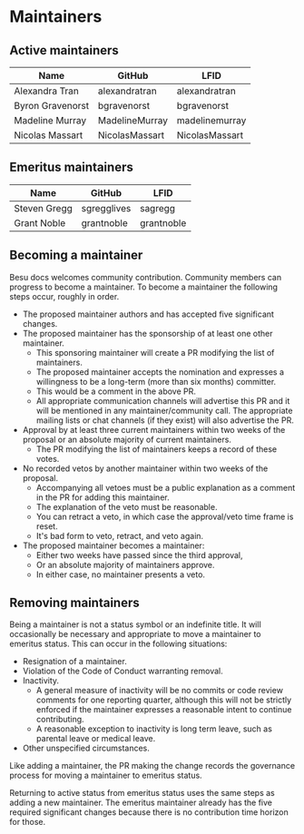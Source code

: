 # Maintainers

## Active maintainers

<!-- Please keep this sorted alphabetically by github -->

<!-- vale off -->
| Name             | GitHub           | LFID             |
| ---------------- | ---------------- | ---------------- |
| Alexandra Tran   | alexandratran    | alexandratran    |
| Byron Gravenorst | bgravenorst      | bgravenorst      |
| Madeline Murray  | MadelineMurray   | madelinemurray   |
| Nicolas Massart  | NicolasMassart   | NicolasMassart   |
<!-- vale on -->

## Emeritus maintainers

<!-- vale off -->
| Name             | GitHub           | LFID             |
| ---------------- | ---------------- | ---------------- |
| Steven Gregg     | sgregglives      | sagregg          |
| Grant Noble      | grantnoble       | grantnoble       |
<!-- vale on -->

## Becoming a maintainer

Besu docs welcomes community contribution. Community members can progress to become a maintainer.
To become a maintainer the following steps occur, roughly in order.

- The proposed maintainer authors and has accepted five significant changes.
- The proposed maintainer has the sponsorship of at least one other maintainer.
    - This sponsoring maintainer will create a PR modifying the list of maintainers.
    - The proposed maintainer accepts the nomination and expresses a willingness to be a long-term
      (more than six months) committer.
    - This would be a comment in the above PR.
    - All appropriate communication channels will advertise this PR and it will be mentioned in any
      maintainer/community call. The appropriate mailing lists or chat channels (if they exist)
      will also advertise the PR.
- Approval by at least three current maintainers within two weeks of the proposal or an absolute
  majority of current maintainers.
    - The PR modifying the list of maintainers keeps a record of these votes.
- No recorded vetos by another maintainer within two weeks of the proposal.
    - Accompanying all vetoes must be a public explanation as a comment in the PR for adding this
      maintainer.
    - The explanation of the veto must be reasonable.
    - You can retract a veto, in which case the approval/veto time frame is reset.
    - It's bad form to veto, retract, and veto again.
- The proposed maintainer becomes a maintainer:
    - Either two weeks have passed since the third approval,
    - Or an absolute majority of maintainers approve.
    - In either case, no maintainer presents a veto.

## Removing maintainers

Being a maintainer is not a status symbol or an indefinite title. It will
occasionally be necessary and appropriate to move a maintainer to emeritus status. This can occur
in the following situations:

- Resignation of a maintainer.
- Violation of the Code of Conduct warranting removal.
- Inactivity.
    - A general measure of inactivity will be no commits or code review comments for one reporting
      quarter, although this will not be strictly enforced if the maintainer expresses a reasonable
      intent to continue contributing.
    - A reasonable exception to inactivity is long term leave, such as parental leave or medical
      leave.
- Other unspecified circumstances.

Like adding a maintainer, the PR making the change records the governance process for moving a
maintainer to emeritus status.

Returning to active status from emeritus status uses the same steps as adding a new maintainer.
The emeritus maintainer already has the five required significant changes because there is no
contribution time horizon for those.
